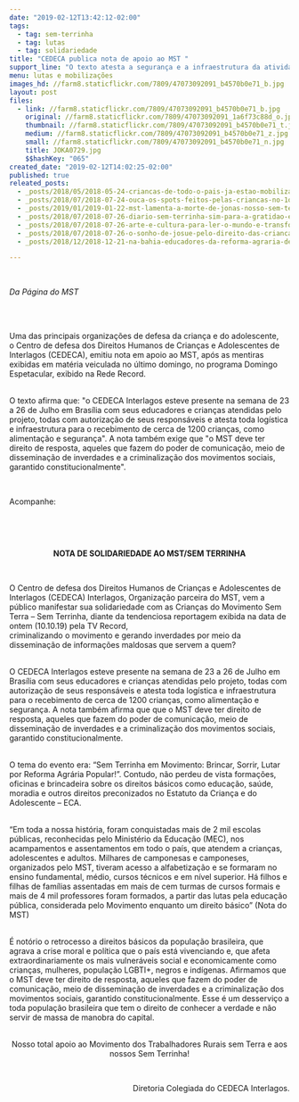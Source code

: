 ```yaml
---
date: "2019-02-12T13:42:12-02:00"
tags:
  - tag: sem-terrinha
  - tag: lutas
  - tag: solidariedade
title: "CEDECA publica nota de apoio ao MST "
support_line: "O texto atesta a segurança e a infraestrutura da atividade que recebeu 1200 crianças em Brasília "
menu: lutas e mobilizações
images_hd: //farm8.staticflickr.com/7809/47073092091_b4570b0e71_b.jpg
layout: post
files:
  - link: //farm8.staticflickr.com/7809/47073092091_b4570b0e71_b.jpg
    original: //farm8.staticflickr.com/7809/47073092091_1a6f73c88d_o.jpg
    thumbnail: //farm8.staticflickr.com/7809/47073092091_b4570b0e71_t.jpg
    medium: //farm8.staticflickr.com/7809/47073092091_b4570b0e71_z.jpg
    small: //farm8.staticflickr.com/7809/47073092091_b4570b0e71_n.jpg
    title: JOKA0729.jpg
    $$hashKey: "065"
created_date: "2019-02-12T14:02:25-02:00"
published: true
releated_posts:
  - _posts/2018/05/2018-05-24-criancas-de-todo-o-pais-ja-estao-mobilizadas-para-o-i-encontro-nacional-das-criancas-sem-terrinha.md
  - _posts/2018/07/2018-07-24-ouca-os-spots-feitos-pelas-criancas-no-1o-encontro-nacional-das-criancas-sem-terrinha.md
  - _posts/2019/01/2019-01-22-mst-lamenta-a-morte-de-jonas-nosso-sem-terrinha.md
  - _posts/2018/07/2018-07-26-diario-sem-terrinha-sim-para-a-gratidao-e-nao-para-a-retirada-de-direitos.md
  - _posts/2018/07/2018-07-26-arte-e-cultura-para-ler-o-mundo-e-transforma-lo-com-as-maos-das-criancas.md
  - _posts/2018/07/2018-07-26-o-sonho-de-josue-pelo-direito-das-criancas-sem-terrinha-contarem-sua-propria-historia.md
  - _posts/2018/12/2018-12-21-na-bahia-educadores-da-reforma-agraria-debatem-as-diretrizes-da-educacao-do-campo.md

---
```

<p>&nbsp;</p>

<p><em>Da P&aacute;gina do MST&nbsp;</em></p>

<p><br />
&nbsp;</p>

<p>Uma das principais organiza&ccedil;&otilde;es de defesa da crian&ccedil;a&nbsp;e do adolescente, o&nbsp;Centro de defesa dos Direitos Humanos de Crian&ccedil;as e Adolescentes de Interlagos (CEDECA), emitiu nota em apoio ao MST, ap&oacute;s as mentiras exibidas em mat&eacute;ria veiculada no &uacute;ltimo domingo, no programa Domingo Espetacular, exibido na Rede Record.</p>

<p><br />
O texto afirma que: &quot;o&nbsp;CEDECA Interlagos esteve presente na semana de 23 a 26 de Julho em Bras&iacute;lia com seus educadores e crian&ccedil;as atendidas pelo projeto, todas com autoriza&ccedil;&atilde;o de seus respons&aacute;veis e atesta toda log&iacute;stica e infraestrutura para o recebimento de cerca de 1200 crian&ccedil;as, como alimenta&ccedil;&atilde;o e seguran&ccedil;a&quot;. A nota tamb&eacute;m exige&nbsp;que &quot;o MST deve ter direito de resposta, aqueles que fazem do poder de comunica&ccedil;&atilde;o, meio de dissemina&ccedil;&atilde;o de inverdades e a criminaliza&ccedil;&atilde;o dos movimentos sociais, garantido constitucionalmente&quot;.&nbsp;</p>

<p>&nbsp;</p>

<p>Acompanhe:&nbsp;</p>

<p style="text-align: center;">&nbsp;</p>

<p style="text-align: center;">&nbsp;</p>

<p style="text-align: center;"><strong>NOTA DE SOLIDARIEDADE AO MST/SEM TERRINHA</strong></p>

<p style="text-align: center;">&nbsp;</p>

<p>O Centro de defesa dos Direitos Humanos de Crian&ccedil;as e Adolescentes de Interlagos (CEDECA) Interlagos, Organiza&ccedil;&atilde;o parceira do MST, vem a p&uacute;blico manifestar sua solidariedade com as Crian&ccedil;as do Movimento Sem Terra &ndash; Sem Terrinha, diante da tendenciosa reportagem exibida na data de ontem (10.10.19) pela TV Record,<br />
criminalizando o movimento e gerando inverdades por meio da dissemina&ccedil;&atilde;o de informa&ccedil;&otilde;es maldosas que servem a quem?</p>

<p><br />
O CEDECA Interlagos esteve presente na semana de 23 a 26 de Julho em Bras&iacute;lia com seus educadores e crian&ccedil;as atendidas pelo projeto, todas com autoriza&ccedil;&atilde;o de seus respons&aacute;veis e atesta toda log&iacute;stica e infraestrutura para o recebimento de cerca de 1200 crian&ccedil;as, como alimenta&ccedil;&atilde;o e seguran&ccedil;a. A nota tamb&eacute;m afirma que&nbsp;que o MST deve ter direito de resposta, aqueles que fazem do poder de comunica&ccedil;&atilde;o, meio de dissemina&ccedil;&atilde;o de inverdades e a criminaliza&ccedil;&atilde;o dos movimentos sociais, garantido constitucionalmente.&nbsp;</p>

<p><br />
O tema do evento era: &ldquo;Sem Terrinha em Movimento: Brincar, Sorrir, Lutar por Reforma Agr&aacute;ria Popular!&rdquo;. Contudo, n&atilde;o perdeu de vista forma&ccedil;&otilde;es, oficinas e brincadeira sobre os direitos b&aacute;sicos como educa&ccedil;&atilde;o, sa&uacute;de, moradia e outros direitos preconizados no Estatuto da Crian&ccedil;a e do Adolescente &ndash; ECA.</p>

<p><br />
&ldquo;Em toda a nossa hist&oacute;ria, foram conquistadas mais de 2 mil escolas p&uacute;blicas, reconhecidas pelo Minist&eacute;rio da Educa&ccedil;&atilde;o (MEC), nos acampamentos e assentamentos em todo o pa&iacute;s, que atendem a crian&ccedil;as, adolescentes e adultos. Milhares de camponesas e camponeses, organizados pelo MST, tiveram acesso a alfabetiza&ccedil;&atilde;o e se formaram no ensino fundamental, m&eacute;dio, cursos t&eacute;cnicos e em n&iacute;vel superior. H&aacute; filhos e filhas de fam&iacute;lias assentadas em mais de cem turmas de cursos formais e mais de 4 mil professores foram formados, a partir das lutas pela educa&ccedil;&atilde;o p&uacute;blica, considerada pelo Movimento enquanto um direito b&aacute;sico&rdquo; (Nota do MST)</p>

<p><br />
&Eacute; not&oacute;rio o retrocesso a direitos b&aacute;sicos da popula&ccedil;&atilde;o brasileira, que agrava a crise moral e pol&iacute;tica que o pa&iacute;s est&aacute; vivenciando e, que afeta extraordinariamente os mais vulner&aacute;veis social e economicamente como crian&ccedil;as, mulheres, popula&ccedil;&atilde;o LGBTI+, negros e ind&iacute;genas. Afirmamos que o MST deve ter direito de resposta, aqueles que fazem do poder de comunica&ccedil;&atilde;o, meio de dissemina&ccedil;&atilde;o de inverdades e a criminaliza&ccedil;&atilde;o dos movimentos sociais, garantido constitucionalmente. Esse &eacute; um desservi&ccedil;o a toda popula&ccedil;&atilde;o brasileira que tem o direito de conhecer a verdade e n&atilde;o servir de massa de manobra do capital.</p>

<p style="text-align: center;"><br />
Nosso total apoio ao Movimento dos Trabalhadores Rurais sem Terra e aos nossos Sem Terrinha!</p>

<p style="text-align: center;">&nbsp;</p>

<p style="text-align: right;">Diretoria Colegiada do CEDECA Interlagos.</p>
